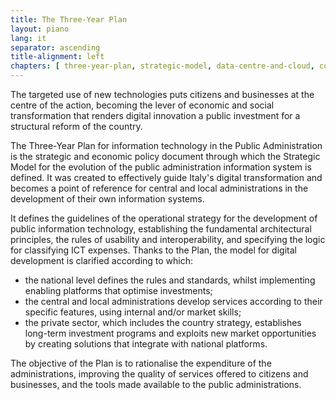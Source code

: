 ```yaml
---
title: The Three-Year Plan
layout: piano
lang: it
separator: ascending
title-alignment: left
chapters: [ three-year-plan, strategic-model, data-centre-and-cloud, connectivity, pa-data, enabling-platforms, -interoperability-model, ecosystems, tools-for-the-generation-and-diffusion-of-digital services, security, data-analytics-framework, change-management, rationalisation-of-expenditure, instructions-for-the-pa, principles-for-the-development-of-digital-projects ]
---
```

The targeted use of new technologies puts citizens and businesses at the centre of the action, becoming the lever of economic and social transformation that renders digital innovation a public investment for a structural reform of the country.

The Three-Year Plan for information technology in the Public Administration is the strategic and economic policy document through which the Strategic Model for the evolution of the public administration information system is defined. It was created to effectively guide Italy&#39;s digital transformation and becomes a point of reference for central and local administrations in the development of their own information systems. 

It defines the guidelines of the operational strategy for the development of public information technology, establishing the fundamental architectural principles, the rules of usability and interoperability, and specifying the logic for classifying ICT expenses. Thanks to the Plan, the model for digital development is clarified according to which: 
- the national level defines the rules and standards, whilst implementing enabling platforms that optimise investments; 
- the central and local administrations develop services according to their specific features, using internal and/or market skills; 
- the private sector, which includes the country strategy, establishes long-term investment programs and exploits new market opportunities by creating solutions that integrate with national platforms. 
 
The objective of the Plan is to rationalise the expenditure of the administrations, improving the quality of services offered to citizens and businesses, and the tools made available to the public administrations.
